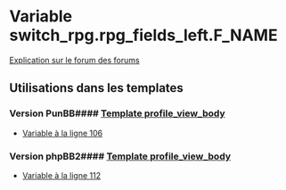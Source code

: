 # Variable switch_rpg.rpg_fields_left.F_NAME
[Explication sur le forum des forums](http://forum.forumactif.com/t294113-listing-des-variables#switch_rpg.rpg_fields_left.F_NAME)
## Utilisations dans les templates
### Version PunBB#### [Template profile_view_body](punbb/profile_view_body.md)
* [Variable à la ligne 106](../punbb/profile_view_body.tpl#L106)
### Version phpBB2#### [Template profile_view_body](subsilver/profile_view_body.md)
* [Variable à la ligne 112](../subsilver/profile_view_body.tpl#L112)